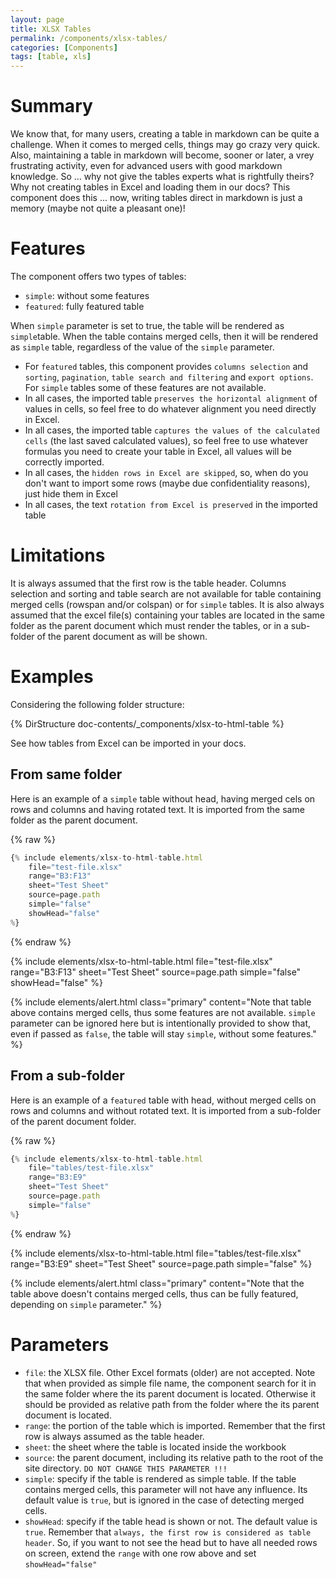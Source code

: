 ```yaml
---
layout: page
title: XLSX Tables
permalink: /components/xlsx-tables/
categories: [Components]
tags: [table, xls]
---
```


# Summary
We know that, for many users, creating a table in markdown can be quite a challenge. When it comes to merged cells, things may go crazy very quick. Also, maintaining a table in markdown will become, sooner or later, a vrey frustrating activity, even for advanced users with good markdown knowledge. So ... why not give the tables experts what is rightfully theirs? Why not creating tables in Excel and loading them in our docs? This component does this ... now, writing tables direct in markdown is just a memory (maybe not quite a pleasant one)!

# Features
The component offers two types of tables: 
- `simple`: without some features
- `featured`: fully featured table

When `simple` parameter is set to true, the table will be rendered as `simple`table. When the table contains merged cells, then it will be rendered as `simple` table, regardless of the value of the `simple` parameter.

- For `featured` tables, this component provides `columns selection` and `sorting`, `pagination`, `table search and filtering` and `export options`. For `simple` tables some of these features are not available.
- In all cases, the imported table `preserves the horizontal alignment` of values in cells, so feel free to do whatever alignment you need directly in Excel. 
- In all cases, the imported table `captures the values of the calculated cells` (the last saved calculated values), so feel free to use whatever formulas you need to create your table in Excel, all values will be correctly imported.
- In all cases, the `hidden rows in Excel are skipped`, so, when do you don't want to import some rows (maybe due confidentiality reasons), just hide them in Excel
- In all cases, the text `rotation from Excel is preserved` in the imported table

# Limitations
It is always assumed that the first row is the table header. Columns selection and sorting and table search are not available for table containing merged cells (rowspan and/or colspan) or for `simple` tables. It is also always assumed that the excel file(s) containing your tables are located in the same folder as the parent document which must render the tables, or in a sub-folder of the parent document as will be shown.

# Examples
Considering the following folder structure:

{% DirStructure doc-contents/_components/xlsx-to-html-table %}

See how tables from Excel can be imported in your docs.

## From same folder
Here is an example of a `simple` table without head, having merged cels on rows and columns and having rotated text. It is imported from the same folder as the parent document.

{% raw %}
```javascript
{% include elements/xlsx-to-html-table.html 
    file="test-file.xlsx" 
    range="B3:F13" 
    sheet="Test Sheet"
    source=page.path
    simple="false"
    showHead="false"
%}
```
{% endraw %}

{% include elements/xlsx-to-html-table.html 
    file="test-file.xlsx" 
    range="B3:F13" 
    sheet="Test Sheet"
    source=page.path
    simple="false"
    showHead="false"
%}

{% include elements/alert.html class="primary" 
    content="Note that table above contains merged cells, thus some features are not available. `simple` parameter can be ignored here but is intentionally provided to show that, even if passed as `false`, the table will stay `simple`, without some features." 
%}

## From a sub-folder
Here is an example of a `featured` table with head, without merged cells on rows and columns and without rotated text. It is imported from a sub-folder of the parent document folder.

{% raw %}
```javascript
{% include elements/xlsx-to-html-table.html 
    file="tables/test-file.xlsx" 
    range="B3:E9" 
    sheet="Test Sheet"
    source=page.path
    simple="false"
%}
```
{% endraw %}

{% include elements/xlsx-to-html-table.html 
    file="tables/test-file.xlsx" 
    range="B3:E9" 
    sheet="Test Sheet"
    source=page.path
    simple="false"
%}

{% include elements/alert.html class="primary" 
    content="Note that the table above doesn't contains merged cells, thus can be fully featured, depending on `simple` parameter." 
%}

# Parameters
- `file`: the XLSX file. Other Excel formats (older) are not accepted. Note that when provided as simple file name, the component search for it in the same folder where the its parent document is located. Otherwise it should be provided as relative path from the folder where the its parent document is located.
- `range`: the portion of the table which is imported. Remember that the first row is always assumed as the table header.
- `sheet`: the sheet where the table is located inside the workbook
- `source`: the parent document, including its relative path to the root of the site directory. `DO NOT CHANGE THIS PARAMETER !!!`
- `simple`: specify if the table is rendered as simple table. If the table contains merged cells, this parameter will not have any influence. Its default value is `true`, but is ignored in the case of detecting merged cells.
- `showHead`: specify if the table head is shown or not. The default value is `true`. Remember that `always, the first row is considered as table header`. So, if you want to not see the head but to have all needed rows on screen, extend the `range` with one row above and set `showHead="false"`